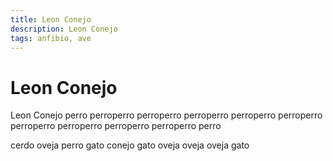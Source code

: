 ```yaml
---
title: Leon Conejo
description: Leon Conejo
tags: anfibio, ave
---
```


# Leon Conejo

Leon Conejo perro perroperro perroperro perroperro perroperro perroperro perroperro perroperro perroperro perroperro perro

cerdo oveja perro gato conejo gato oveja oveja oveja gato